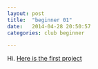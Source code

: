 ```yaml
---
layout: post
title:  "beginner 01"
date:   2014-04-28 20:50:57
categories: club beginner

---
```


Hi. [Here is the first project][repoURL]

[repoURL]: https://github.com/thefivetoes/js-beginner-01
